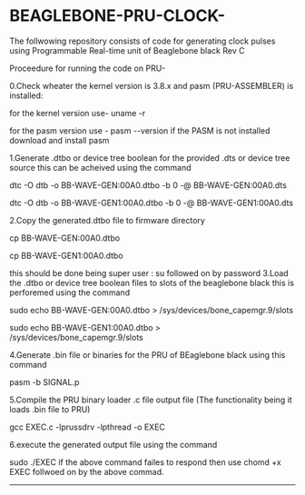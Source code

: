 # BEAGLEBONE-PRU-CLOCK-
The follwowing repository consists of code for generating clock pulses using Programmable Real-time unit of Beaglebone black Rev C

Proceedure for running the code on PRU-

0.Check wheater the kernel version is 3.8.x and pasm (PRU-ASSEMBLER) is installed:

for the kernel version use- uname -r

for the pasm version use - pasm --version
if the PASM is not installed download and install pasm

1.Generate .dtbo or device tree boolean for the provided .dts or device tree source this can be acheived using the command 

dtc -O dtb -o BB-WAVE-GEN:00A0.dtbo -b 0 -@ BB-WAVE-GEN:00A0.dts

dtc -O dtb -o BB-WAVE-GEN1:00A0.dtbo -b 0 -@ BB-WAVE-GEN1:00A0.dts

2.Copy the generated.dtbo file to firmware directory 

cp BB-WAVE-GEN:00A0.dtbo

cp BB-WAVE-GEN1:00A0.dtbo

this should be done being super user : su followed on by password
3.Load the .dtbo or device tree boolean files to slots of the beaglebone black this is perforemed using the command

sudo echo BB-WAVE-GEN:00A0.dtbo > /sys/devices/bone_capemgr.9/slots

sudo echo BB-WAVE-GEN1:00A0.dtbo > /sys/devices/bone_capemgr.9/slots

4.Generate .bin file or binaries for the PRU of BEaglebone black using this command

pasm -b SIGNAL.p

5.Compile the PRU binary loader .c file output file (The functionality being it loads .bin file to PRU)

gcc EXEC.c -lprussdrv -lpthread -o EXEC

6.execute the generated output file using the command 

sudo ./EXEC
if the above command failes to respond then use chomd +x EXEC
follwoed on by the above commad.

____________________________________________________________________________________________________________________________________
